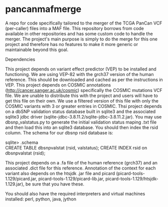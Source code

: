# pancanmafmerge
A repo for code specifically tailored to the merger of the TCGA PanCan VCF (per-caller) files into a MAF file.  This repository borrows from code available in other repositories and has some custom code to handle the merger.  The project's main purpose is simply to do the merge for this one project and therefore has no features to make it more generic or maintainable beyond this goal.

Dependencies

This project depends on variant effect predictor (VEP) to be installed and functioning.  We are using VEP-82 with the grch37 version of the human reference.  This should be downloaded and cached as per the instructions in VEP.
This project depends on COSMIC annotations (http://cancer.sanger.ac.uk/cosmic) specifically the COSMIC mutations VCF file.  We are unable to distribute this with the project and users will have to get this file on their own.  We use a filtered version of this file with only the COSMIC variants with 3 or greater entries in COSMIC.
Thsi project depends on a dbSNP validation status database built in sqlite3 and the associated sqlite3 jdbc driver (sqlite-jdbc-3.8.11.2/sqlite-jdbc-3.8.11.2.jar).  You may use dbsnp_valstatus.py to generate the initial validation status maping .txt file and then load this into an sqlite3 database.  You should then index the rsid column.  The schema for our dbsnp rsid database is:

sqlite> .schema                              
CREATE TABLE dbsnpvalstat (rsid, valstatus); 
CREATE INDEX rsid on dbsnpvalstat (rsid);    

This project depends on a .fa file of the human reference (grch37) and an associated .dict file for this reference.  Annotation of the context for each variant also depends on the htsjdk .jar file and picard (picard-tools-1.129/picard.jar, picard-tools-1.129/picard-lib.jar, picard-tools-1.129/htsjdk-1.129.jar), be sure that you have these.

You should also have the required interpreters and virtual machines installed:
perl, python, java, jython
